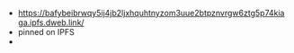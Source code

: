 - https://bafybeibrwqy5ij4jb2ljxhquhtnyzom3uue2btpznvrgw6ztg5p74kiaga.ipfs.dweb.link/
- pinned on IPFS
- 
